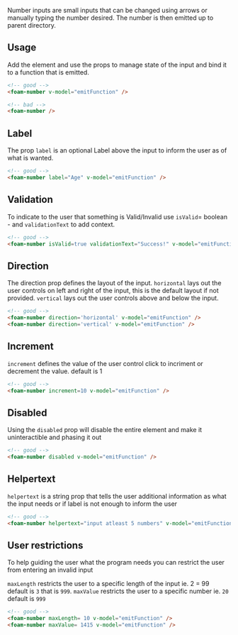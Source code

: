 
Number inputs are small inputs that can be changed using arrows or manually typing the number desired.
The number is then emitted up to parent directory.
## Usage

Add the <foam-number/> element and use the props to manage state of the input and bind it to a function that is emitted.

```html
<!-- good -->
<foam-number v-model="emitFunction" />
```

```html
<!-- bad -->
<foam-number />
```

## Label

The prop `label` is an optional Label above the input to inform the user as of what is wanted.


```html
<!-- good -->
<foam-number label="Age" v-model="emitFunction" />
```


## Validation

To indicate to the user that something is Valid/Invalid use `isValid`= boolean - and `validationText` to add context.


```html
<!-- good -->
<foam-number isValid=true validationText="Success!" v-model="emitFunction"/>
```

## Direction

The direction prop defines the layout of the input.
`horizontal` lays out the user controls on left and right of the input, this is the default layout if not provided.
`vertical` lays out the user controls above and below the input.

```html
<!-- good -->
<foam-number direction='horizontal' v-model="emitFunction" />
<foam-number direction='vertical' v-model="emitFunction" />
```


## Increment

`increment` defines the value of the user control click to incriment or decrement the value. default is 1

```html
<!-- good -->
<foam-number increment=10 v-model="emitFunction" />
```




## Disabled

Using the `disabled` prop will disable the entire element and make it uninteractible and phasing it out

```html
<!-- good -->
<foam-number disabled v-model="emitFunction" />
```



## Helpertext

`helpertext` is a string prop that tells the user additional information as what the input needs or if label is not enough to inform the user

```html
<!-- good -->
<foam-number helpertext="input atleast 5 numbers" v-model="emitFunction" />
```


## User restrictions

To help guiding the user what the program needs you can restrict the user from entering an invalid input

`maxLength` restricts the user to a specific length of the input ie. 2 = 99 default is `3` that is `999`.
`maxValue` restricts the user to a specific number ie. `20` default is `999`

```html
<!-- good -->
<foam-number maxLength= 10 v-model="emitFunction" />
<foam-number maxValue= 1415 v-model="emitFunction" />
```


